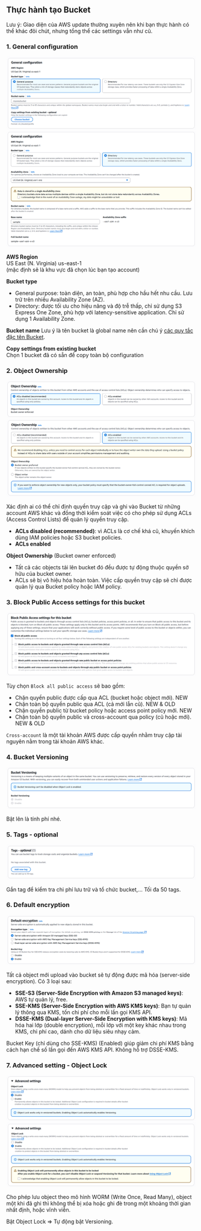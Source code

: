 ## Thực hành tạo Bucket

<!-- ![Form create bucket](../images/s3/s3-bucket-create-form.png) -->

Lưu ý: Giao diện của AWS update thường xuyên nên khi bạn thực hành có thể khác đôi chút, nhưng tổng thể các settings vẫn như cũ.

### 1. General configuration

![General configuration](../images/s3/s3-bucket-general-configuration.png)
![General configuration](../images/s3/s3-bucket-general-configuration-2.png)

**AWS Region**  
US East (N. Virginia) us-east-1  
(mặc định sẽ là khu vực đã chọn lúc bạn tạo account)

**Bucket type**

- General purpose: toàn diện, an toàn, phù hợp cho hầu hết nhu cầu. Lưu trữ trên nhiều Availability Zone (AZ).
- Directory: được tối ưu cho hiệu năng và độ trễ thấp, chỉ sử dụng S3 Express One Zone, phù hợp với latency-sensitive application. Chỉ sử dụng 1 Availability Zone.

**Bucket name**
Lưu ý là tên bucket là global name nên cần chú ý [các quy tắc đặc tên Bucket](./2.%20S3-Bucket.md#cách-đặt-tên-bucket).

**Copy settings from existing bucket**  
Chọn 1 bucket đã có sẵn để copy toàn bộ configuration

### 2. Object Ownership

![Object Ownership](../images/s3/s3-bucket-ownership.png)
![Object Ownership](../images/s3/s3-bucket-ownership-2.png)

Xác định ai có thể chỉ định quyền truy cập và ghi vào Bucket từ những account AWS khác và đồng thời kiểm soát việc có cho phép sử dụng ACLs (Access Control Lists) để quản lý quyền truy cập.

- **ACLs disabled (recommended)**: vì ACLs là cơ chế khá cũ, khuyến khích dùng IAM policies hoặc S3 bucket policies.
- **ACLs enabled**

**Object Ownership** (Bucket owner enforced)

- Tất cả các objects tải lên bucket đó đều được tự động thuộc quyền sở hữu của bucket owner.
- ACLs sẽ bị vô hiệu hóa hoàn toàn. Việc cấp quyền truy cập sẽ chỉ được quản lý qua Bucket policy hoặc IAM policy.

### 3. Block Public Access settings for this bucket

![Object Ownership](../images/s3/s3-bucket-block-public-access.png)

Tùy chọn `Block all public access` sẽ bao gồm:

- Chặn quyền public được cấp qua ACL (bucket hoặc object mới). NEW
- Chặn toàn bộ quyền public qua ACL (cả mới lẫn cũ). NEW & OLD
- Chặn quyền public từ bucket policy hoặc access point policy mới. NEW
- Chặn toàn bộ quyền public và cross-account qua policy (cũ hoặc mới). NEW & OLD

`Cross-account` là một tài khoản AWS được cấp quyền nhằm truy cập tài nguyên nằm trong tài khoản AWS khác.

### 4. Bucket Versioning

![Object Ownership](../images/s3/s3-bucket-versioning.png)

Bật lên là tính phí nhé.

### 5. Tags - optional

![Object Ownership](../images/s3/s3-bucket-tags.png)

Gắn tag để kiểm tra chi phí lưu trữ và tổ chức bucket,... Tối đa 50 tags.

### 6. Default encryption

![Object Ownership](../images/s3/s3-bucket-default-encryption.png)

Tất cả object mới upload vào bucket sẽ tự động được mã hóa (server-side encryption). Có 3 loại sau:

- **SSE-S3 (Server-Side Encryption with Amazon S3 managed keys)**: AWS tự quản lý, free.
- **SSE-KMS (Server-Side Encryption with AWS KMS keys)**: Bạn tự quản lý thông qua KMS, tốn chi phí cho mỗi lần gọi KMS API.
- **DSSE-KMS (Dual-layer Server-Side Encryption with KMS keys)**: Mã hóa hai lớp (double encryption), mỗi lớp với một key khác nhau trong KMS, chi phí cao, dánh cho dữ liệu siêu nhạy cảm.

Bucket Key (chỉ dùng cho SSE-KMS) (Enabled) giúp giảm chi phí KMS bằng cách hạn chế số lần gọi đến AWS KMS API. Không hỗ trợ DSSE-KMS.

### 7. Advanced setting - Object Lock

![Object Ownership](../images/s3/s3-bucket-object-lock.png)
![Object Ownership](../images/s3/s3-bucket-object-lock-2.png)

Cho phép lưu object theo mô hình WORM (Write Once, Read Many), object một khi đã ghi thì không thể bị xóa hoặc ghi đè trong một khoảng thời gian nhất định, hoặc vĩnh viễn.

Bật Object Lock => Tự động bật Versioning.
